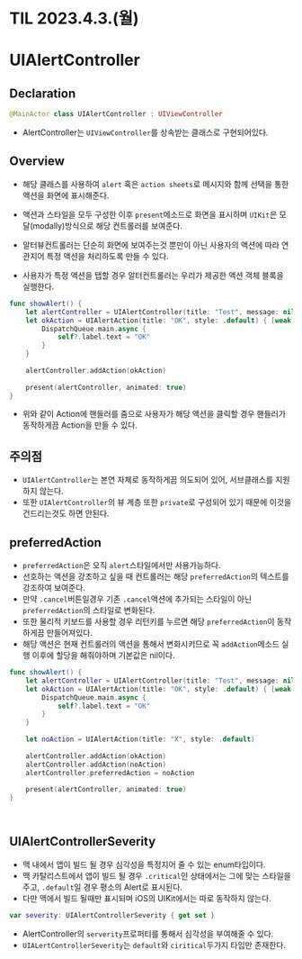 # TIL 2023.4.3.(월)
# UIAlertController
## Declaration
```swift
@MainActor class UIAlertController : UIViewController
```

* AlertController는 `UIViewController`를 상속받는 클래스로 구현되어있다.

## Overview
* 해당 클래스를 사용하여 `alert`  혹은 `action sheets`로 메시지와 함께 선택을 통한 액션을 화면에 표시해준다.
* 액션과 스타일을 모두 구성한 이후 `present`메소드로 화면을 표시하며 `UIKit`은 모달(modally)방식으로 해당 컨트롤러를 보여준다.

* 알터뷰컨트롤러는 단순히 화면에 보여주는것 뿐만이 아닌 사용자의 액션에 따라 연관지어 특정 액션을 처리하도록 만들 수 있다.
* 사용자가 특정 액션을 탭할 경우 알터컨트롤러는 우리가 제공한 액션 객체 블록을 실행한다.

```swift
func showAlert() {
    let alertController = UIAlertController(title: "Test", message: nil, preferredStyle: .alert)
    let okAction = UIAlertAction(title: "OK", style: .default) { [weak self] _ in
        DispatchQueue.main.async {
            self?.label.text = "OK"
        }
    }
    
    alertController.addAction(okAction)
    
    present(alertController, animated: true)
}
```

* 위와 같이 Action에 핸들러를 줌으로 사용자가 해당 액션을 클릭할 경우 핸들러가 동작하게끔 Action을 만들 수 있다.

## 주의점
* `UIAlertController`는 본연 자체로 동작하게끔 의도되어 있어, 서브클래스를 지원하지 않는다.
* 또한 `UIAlertController`의 뷰 계층 또한 `private`로 구성되어 있기 때문에 이것을 건드리는것도 하면 안된다.

## preferredAction
* `preferredAction`은 오직 `alert`스타일에서만 사용가능하다.
* 선호하는 액션을 강조하고 싶을 때 컨트롤러는 해당 `preferredAction`의 텍스트를 강조하여 보여준다.
* 만약 `.cancel`버튼일경우 기존 `.cancel`액션에 추가되는 스타일이 아닌 `preferredAction`의 스타일로 변화된다.
* 또한 물리적 키보드를 사용할 경우 리턴키를 누르면 해당 `preferredAction`이 동작하게끔 만들어져있다.
* 해당 액션은 현재 컨트롤러의 액션을 통해서 변화시키므로 꼭 `addAction`메소드 실행 이후에 할당을 해줘야하며 기본값은 nil이다.

```swift
func showAlert() {
    let alertController = UIAlertController(title: "Test", message: nil, preferredStyle: .alert)
    let okAction = UIAlertAction(title: "OK", style: .default) { [weak self] _ in
        DispatchQueue.main.async {
            self?.label.text = "OK"
        }
    }
    
    let noAction = UIAlertAction(title: "X", style: .default)
    
    alertController.addAction(okAction)
    alertController.addAction(noAction)
    alertController.preferredAction = noAction
    
    present(alertController, animated: true)
}
```

![]()

![]()

## UIAlertControllerSeverity
* 맥 내에서 앱이 빌드 될 경우 심각성을 특정지어 줄 수 있는 enum타입이다.
* 맥 카탈리스트에서 앱이 빌드 될 경우 `.critical`인 상태에서는 그에 맞는 스타일을 주고, `.default`일 경우 평소의 Alert로 표시된다.
* 다만 맥에서 빌드 될때만 표시되며 iOS의 UIKit에서는 따로 동작하지 않는다.

```swift
var severity: UIAlertControllerSeverity { get set }
```

* AlertController의 `serverity`프로퍼티를 통해서 심각성을 부여해줄 수 있다.
* `UIALertControllerSeverity`는 `default`와 `ciritical`두가지 타입만 존재한다.